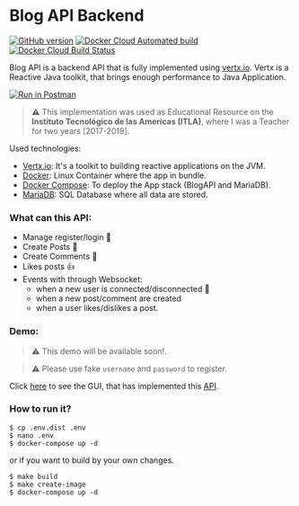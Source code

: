 # Blog API Backend

[![GitHub version](https://badge.fury.io/gh/hectorvent%2Fblog-api.svg)](https://badge.fury.io/gh/hectorvent%2Fblog-api)
[![Docker Cloud Automated build](https://img.shields.io/docker/cloud/automated/hectorvent/blogapi?style=flat-square)](https://hub.docker.com/r/hectorvent/blogapi)
[![Docker Cloud Build Status](https://img.shields.io/docker/cloud/build/hectorvent/blogapi?style=flat-square)](https://hub.docker.com/r/hectorvent/blogapi/builds)

Blog API is a backend API that is fully implemented using [vertx.io](https://vertx.io/). Vertx is a Reactive Java toolkit, that brings enough performance to Java Application.

[![Run in Postman](https://run.pstmn.io/button.svg)](https://app.getpostman.com/run-collection/68226ed67f948f926225)

> :warning: This implementation was used as Educational Resource on the **Instituto Tecnológico de las Americas (ITLA)**, where I was a Teacher for two years [2017-2019].

Used technologies:
- [Vertx.io](https://vertx.io/): It's a toolkit to building reactive applications on the JVM.
- [Docker](https://www.docker.com/): Linux Container where the app in bundle.
- [Docker Compose](https://github.com/docker/compose): To deploy the App stack (BlogAPI and MariaDB).
- [MariaDB](https://mariadb.org/): SQL Database where all data are stored.

### What can this API:

* Manage register/login :key:
* Create Posts :newspaper:
* Create Comments :mega:
* Likes posts :+1:
* Events with through Websocket:
  * when a new user is connected/disconnected :electric_plug:
  * when a new post/comment are created 
  * when a user likes/dislikes a post.

### Demo:

> :warning: This demo will be available soon!.

> :warning: Please use fake `username` and `password` to register.

Click [here](https://blogapi-gui.hectorvent.com) to see the GUI, that has implemented this [API](https://blogapi.hectorvent.com).

### How to run it?

```
$ cp .env.dist .env
$ nano .env
$ docker-compose up -d
```
or if you want to build by your own changes.

```shell
$ make build
$ make create-image
$ docker-compose up -d
```

